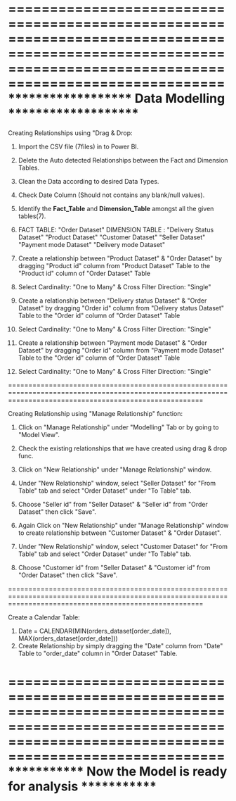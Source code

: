 ============================================================================================================================================================
                                      ****************** Data Modelling *******************
============================================================================================================================================================

Creating Relationships using "Drag & Drop:

1) Import the CSV file (7files) in to Power BI.
2) Delete the Auto detected Relationships between the Fact and Dimension Tables.
3) Clean the Data according to desired Data Types.
4) Check Date Column (Should not contains any blank/null values).
5) Identify the **Fact_Table** and **Dimension_Table** amongst all the given tables(7).
6) FACT TABLE: "Order Dataset"
	DIMENSION TABLE : "Delivery Status Dataset"
			  "Product Dataset"
                          "Customer Dataset"
                          "Seller Dataset"
                          "Payment mode Dataset"
                          "Delivery mode Dataset"

7) Create a relationship between "Product Dataset" & "Order Dataset" by dragging "Product id" column from "Product Dataset" Table to the "Product id" column of "Order Dataset" Table
8) Select Cardinality: "One to Many" &
	  Cross Filter Direction: "Single"

9) Create a relationship between "Delivery status Dataset" & "Order Dataset" by dragging "Order id" column from "Delivery status Dataset" Table to the "Order id" column of "Order Dataset" Table
10) Select Cardinality: "One to Many" &
	  Cross Filter Direction: "Single"

11) Create a relationship between "Payment mode Dataset" & "Order Dataset" by dragging "Order id" column from "Payment mode Dataset" Table to the "Order id" column of "Order Dataset" Table
12) Select Cardinality: "One to Many" &
	  Cross Filter Direction: "Single"


============================================================================================================================================================

Creating Relationship using "Manage Relationship" function:


1) Click on "Manage Relationship" under "Modelling" Tab or by going to "Model View".
2) Check the existing relationships that we have created using drag & drop func.
3) Click on "New Relationship" under "Manage Relationship" window.
4) Under "New Relationship" window, select "Seller Dataset" for "From Table" tab and select "Order Dataset" under "To Table" tab.
5) Choose "Seller id" from "Seller Dataset" & "Seller id" from "Order Dataset" then click "Save".


6) Again Click on "New Relationship" under "Manage Relationship" window to create relationship between  "Customer Dataset" & "Order Dataset".
7) Under "New Relationship" window, select "Customer Dataset" for "From Table" tab and select "Order Dataset" under "To Table" tab.
8) Choose "Customer id" from "Seller Dataset" & "Customer id" from "Order Dataset" then click "Save".


============================================================================================================================================================

Create a Calendar Table:

1) Date = CALENDAR(MIN(orders_dataset[order_date]), MAX(orders_dataset[order_date]))
2) Create Relationship by simply dragging the "Date" column from "Date" Table to "order_date" column in "Order Dataset" Table.

============================================================================================================================================================
                                               *********** Now the Model is ready for analysis ***********
============================================================================================================================================================
